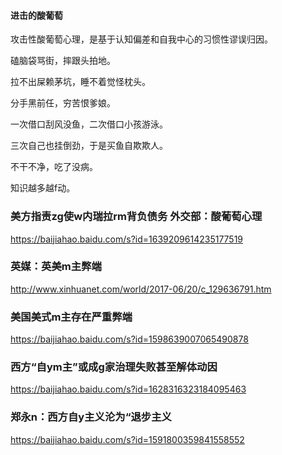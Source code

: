 #### 进击的酸葡萄

攻击性酸葡萄心理，是基于认知偏差和自我中心的习惯性谬误归因。

磕脑袋骂街，摔跟头拍地。

拉不出屎赖茅坑，睡不着觉怪枕头。

分手黑前任，穷苦恨爹娘。

一次借口刮风没鱼，二次借口小孩游泳。

三次自己也挂倒劲，于是买鱼自欺欺人。

不干不净，吃了没病。

知识越多越f动。

### 美方指责zg使w内瑞拉rm背负债务 外交部：酸葡萄心理
https://baijiahao.baidu.com/s?id=1639209614235177519

### 英媒：英美m主弊端
http://www.xinhuanet.com/world/2017-06/20/c_129636791.htm

### 美国美式m主存在严重弊端
https://baijiahao.baidu.com/s?id=1598639007065490878

### 西方“自ym主”或成g家治理失败甚至解体动因
https://baijiahao.baidu.com/s?id=1628316323184095463

### 郑永n：西方自y主义沦为“退步主义
https://baijiahao.baidu.com/s?id=1591800359841558552
